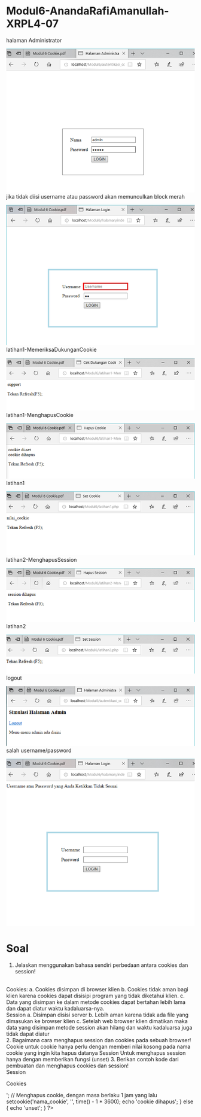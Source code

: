 # Modul6-AnandaRafiAmanullah-XRPL4-07
halaman Administrator

![altext](https://github.com/Anandarafi/Modul6-AnandaRafiAmanullah-XRPL4-07/blob/master/halaman%20administrator.PNG)
jika tidak diisi username atau password akan memunculkan block merah

![altext](https://github.com/Anandarafi/Modul6-AnandaRafiAmanullah-XRPL4-07/blob/master/jika%20tidak%20diisi%20username%20atau%20password%20akan%20memunculkan%20block%20merah.PNG)
latihan1-MemeriksaDukunganCookie

![altext](https://github.com/Anandarafi/Modul6-AnandaRafiAmanullah-XRPL4-07/blob/master/latihan1-MemeriksaDukunganCookie.PNG)
latihan1-MenghapusCookie

![altext](https://github.com/Anandarafi/Modul6-AnandaRafiAmanullah-XRPL4-07/blob/master/latihan1-MenghapusCookie.PNG)
latihan1

![altext](https://github.com/Anandarafi/Modul6-AnandaRafiAmanullah-XRPL4-07/blob/master/latihan1.PNG)
latihan2-MenghapusSession

![altext](https://github.com/Anandarafi/Modul6-AnandaRafiAmanullah-XRPL4-07/blob/master/latihan2-MenghapusSession.PNG)
latihan2

![altext](https://github.com/Anandarafi/Modul6-AnandaRafiAmanullah-XRPL4-07/blob/master/latihan2.PNG)
logout

![altext](https://github.com/Anandarafi/Modul6-AnandaRafiAmanullah-XRPL4-07/blob/master/logour.PNG)
salah username/password

![altext](https://github.com/Anandarafi/Modul6-AnandaRafiAmanullah-XRPL4-07/blob/master/salah.PNG)

# Soal


1. Jelaskan menggunakan bahasa sendiri perbedaan antara cookies dan session!
<br>
  Cookies:
  a. Cookies disimpan di browser klien
  b. Cookies tidak aman bagi klien karena cookies dapat disisipi program yang tidak diketahui klien.
  c. Data yang disimpan ke dalam metode cookies dapat bertahan lebih lama dan dapat diatur waktu kadaluarsa-nya.
  <br>
  Session
  a. Disimpan disisi server
  b. Lebih aman karena tidak ada file yang dimasukan ke browser klien
  c. Setelah web browser klien dimatikan maka data yang disimpan metode session akan hilang 
  dan waktu kadaluarsa juga tidak dapat diatur
  <br>
2. Bagaimana cara menghapus session dan cookies pada sebuah browser! 
<br>
  Cookie
  untuk cookie hanya perlu dengan memberi nilai kosong pada nama cookie yang ingin kita hapus datanya
  Session
  Untuk menghapus session hanya dengan memberikan fungsi (unset)
3. Berikan contoh kode dari pembuatan dan menghapus cookies dan session!
<br>
  Session
  <?php
    session_start();/*untuk membuat session*/
  ?>
 
  <?php
    session_destroy();/*untuk menghapus session*/
  ?>
  
  Cookies
  
  <?php
  setcookie('nama_cookie', 'nilai_cookie');/*membuat cookie*/
  ?>
  
  <?php
  if (isset($_COOKIE['nama_cookie'])) {
echo 'cookie di-set <br />';
// Menghapus cookie, dengan masa berlaku 1 jam yang lalu setcookie('nama_cookie',
'', time() - 1 * 3600);
echo 'cookie dihapus';
} else {
echo 'unset';
} ?>
  
